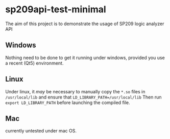 # sp209api-test-minimal
 
The aim of this project is to demonstrate the usage of SP209 logic analyzer API

## Windows
Nothing need to be done to get it running under windows, provided you use a recent (Qt5) environment.

## Linux
Under linux, it *may* be necessary to manually copy the `*.so` files in  `/usr/local/lib` and ensure that 
`LD_LIBRARY_PATH=/usr/local/lib`
Then run `export LD_LIBRARY_PATH` before launching the compiled file.

## Mac
currently untested under mac OS.
